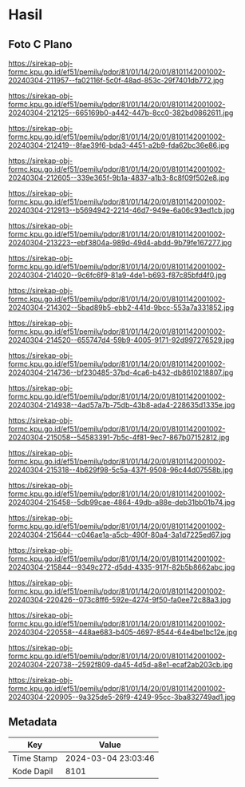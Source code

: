 # Hasil

## Foto C Plano

https://sirekap-obj-formc.kpu.go.id/ef51/pemilu/pdpr/81/01/14/20/01/8101142001002-20240304-211957--fa02116f-5c0f-48ad-853c-29f7401db772.jpg

https://sirekap-obj-formc.kpu.go.id/ef51/pemilu/pdpr/81/01/14/20/01/8101142001002-20240304-212125--665169b0-a442-447b-8cc0-382bd0862611.jpg

https://sirekap-obj-formc.kpu.go.id/ef51/pemilu/pdpr/81/01/14/20/01/8101142001002-20240304-212419--8fae39f6-bda3-4451-a2b9-fda62bc36e86.jpg

https://sirekap-obj-formc.kpu.go.id/ef51/pemilu/pdpr/81/01/14/20/01/8101142001002-20240304-212605--339e365f-9b1a-4837-a1b3-8c8f09f502e8.jpg

https://sirekap-obj-formc.kpu.go.id/ef51/pemilu/pdpr/81/01/14/20/01/8101142001002-20240304-212913--b5694942-2214-46d7-949e-6a06c93ed1cb.jpg

https://sirekap-obj-formc.kpu.go.id/ef51/pemilu/pdpr/81/01/14/20/01/8101142001002-20240304-213223--ebf3804a-989d-49d4-abdd-9b79fe167277.jpg

https://sirekap-obj-formc.kpu.go.id/ef51/pemilu/pdpr/81/01/14/20/01/8101142001002-20240304-214020--9c6fc6f9-81a9-4de1-b693-f87c85bfd4f0.jpg

https://sirekap-obj-formc.kpu.go.id/ef51/pemilu/pdpr/81/01/14/20/01/8101142001002-20240304-214302--5bad89b5-ebb2-441d-9bcc-553a7a331852.jpg

https://sirekap-obj-formc.kpu.go.id/ef51/pemilu/pdpr/81/01/14/20/01/8101142001002-20240304-214520--655747d4-59b9-4005-9171-92d997276529.jpg

https://sirekap-obj-formc.kpu.go.id/ef51/pemilu/pdpr/81/01/14/20/01/8101142001002-20240304-214736--bf230485-37bd-4ca6-b432-db8610218807.jpg

https://sirekap-obj-formc.kpu.go.id/ef51/pemilu/pdpr/81/01/14/20/01/8101142001002-20240304-214938--4ad57a7b-75db-43b8-ada4-228635d1335e.jpg

https://sirekap-obj-formc.kpu.go.id/ef51/pemilu/pdpr/81/01/14/20/01/8101142001002-20240304-215058--54583391-7b5c-4f81-9ec7-867b07152812.jpg

https://sirekap-obj-formc.kpu.go.id/ef51/pemilu/pdpr/81/01/14/20/01/8101142001002-20240304-215318--4b629f98-5c5a-437f-9508-96c44d07558b.jpg

https://sirekap-obj-formc.kpu.go.id/ef51/pemilu/pdpr/81/01/14/20/01/8101142001002-20240304-215458--5db99cae-4864-49db-a88e-deb31bb01b74.jpg

https://sirekap-obj-formc.kpu.go.id/ef51/pemilu/pdpr/81/01/14/20/01/8101142001002-20240304-215644--c046ae1a-a5cb-490f-80a4-3a1d7225ed67.jpg

https://sirekap-obj-formc.kpu.go.id/ef51/pemilu/pdpr/81/01/14/20/01/8101142001002-20240304-215844--9349c272-d5dd-4335-917f-82b5b8662abc.jpg

https://sirekap-obj-formc.kpu.go.id/ef51/pemilu/pdpr/81/01/14/20/01/8101142001002-20240304-220426--073c8ff6-592e-4274-9f50-fa0ee72c88a3.jpg

https://sirekap-obj-formc.kpu.go.id/ef51/pemilu/pdpr/81/01/14/20/01/8101142001002-20240304-220558--448ae683-b405-4697-8544-64e4be1bc12e.jpg

https://sirekap-obj-formc.kpu.go.id/ef51/pemilu/pdpr/81/01/14/20/01/8101142001002-20240304-220738--2592f809-da45-4d5d-a8e1-ecaf2ab203cb.jpg

https://sirekap-obj-formc.kpu.go.id/ef51/pemilu/pdpr/81/01/14/20/01/8101142001002-20240304-220905--9a325de5-26f9-4249-95cc-3ba832749ad1.jpg


## Metadata

| Key        | Value               |
| ---------- | ------------------- |
| Time Stamp | 2024-03-04 23:03:46 |
| Kode Dapil | 8101                |



